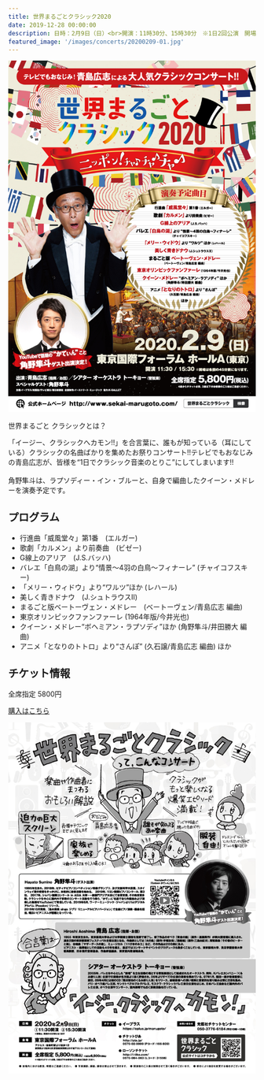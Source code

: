 ```yaml
---
title: 世界まるごとクラシック2020
date: 2019-12-28 00:00:00
description: 日時：2月9日（日）<br>開演：11時30分、15時30分　※1日2回公演　開場：開演の45分前<br>会場：東京国際フォーラム　ホールA<br>出演：青島広志 (指揮/お話)　角野隼斗 (ゲスト出演)<br>シアター オーケストラ トーキョー
featured_image: '/images/concerts/20200209-01.jpg'
---
```


![](/images/concerts/20200209-01.jpg)

世界まるごと
クラシックとは？

「イージー、クラシックへカモン!!」を合言葉に、誰もが知っている（耳にしている）クラシックの名曲ばかりを集めたお祭りコンサート!!テレビでもおなじみの青島広志が、皆様を“1日でクラシック音楽のとりこ”にしてしまいます!!
<br>
<br>
角野隼斗は、ラプソディー・イン・ブルーと、自身で編曲したクイーン・メドレーを演奏予定です。

## プログラム

- 行進曲「威風堂々」第1番　(エルガー)
- 歌劇「カルメン」より前奏曲　(ビゼー)
- G線上のアリア　(J.S.バッハ)
- バレエ「白鳥の湖」より“情景～4羽の白鳥～フィナーレ” (チャイコフスキー)
- 「メリー・ウィドウ」より“ワルツ”ほか (レハール)
- 美しく青きドナウ　(J.シュトラウスⅡ)
- まるごと版ベートーヴェン・メドレー　(ベートーヴェン/青島広志 編曲)
- 東京オリンピックファンファーレ (1964年版/今井光也)
- クイーン・メドレー“ボヘミアン・ラプソディ”ほか (角野隼斗/井田勝大 編曲)
- アニメ「となりのトトロ」より“さんぽ” (久石譲/青島広志 編曲)
ほか

## チケット情報
全席指定 5800円

<a href="https://eplus.jp/sf/detail/0220730001">購入はこちら</a>

![](/images/concerts/20200209-02.jpg)
